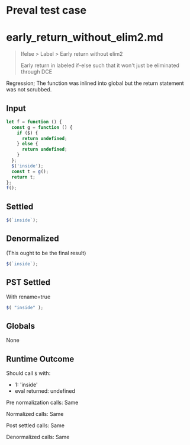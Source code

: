 # Preval test case

# early_return_without_elim2.md

> Ifelse > Label > Early return without elim2
>
> Early return in labeled if-else such that it won't just be eliminated through DCE

Regression; The function was inlined into global but the return statement was not scrubbed.

## Input

`````js filename=intro
let f = function () {
  const g = function () {
    if ($) {
      return undefined;
    } else {
      return undefined;
    }
  };
  $('inside');
  const t = g();
  return t;
};
f();
`````


## Settled


`````js filename=intro
$(`inside`);
`````


## Denormalized
(This ought to be the final result)

`````js filename=intro
$(`inside`);
`````


## PST Settled
With rename=true

`````js filename=intro
$( "inside" );
`````


## Globals


None


## Runtime Outcome


Should call `$` with:
 - 1: 'inside'
 - eval returned: undefined

Pre normalization calls: Same

Normalized calls: Same

Post settled calls: Same

Denormalized calls: Same
